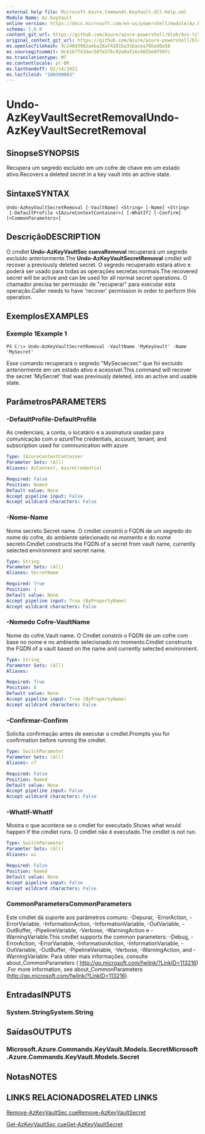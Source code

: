 ```yaml
---
external help file: Microsoft.Azure.Commands.KeyVault.dll-Help.xml
Module Name: Az.KeyVault
online version: https://docs.microsoft.com/en-us/powershell/module/Az.keyvault/undo-AzKeyvaultsecretremoval
schema: 2.0.0
content_git_url: https://github.com/Azure/azure-powershell/blob/Azs-tzl/src/KeyVault/KeyVault/help/Undo-AzKeyVaultSecretRemoval.md
original_content_git_url: https://github.com/Azure/azure-powershell/blob/Azs-tzl/src/KeyVault/KeyVault/help/Undo-AzKeyVaultSecretRemoval.md
ms.openlocfilehash: 9c240d3902aeba38af4281ba31bacea76bad0a58
ms.sourcegitcommit: 0c61b7f42dec507e576c92e0a516c6655e9f50fc
ms.translationtype: MT
ms.contentlocale: pt-BR
ms.lasthandoff: 02/14/2021
ms.locfileid: "100399083"
---
```

# <span data-ttu-id="39eb8-101">Undo-AzKeyVaultSecretRemoval</span><span class="sxs-lookup"><span data-stu-id="39eb8-101">Undo-AzKeyVaultSecretRemoval</span></span>

## <span data-ttu-id="39eb8-102">Sinopse</span><span class="sxs-lookup"><span data-stu-id="39eb8-102">SYNOPSIS</span></span>
<span data-ttu-id="39eb8-103">Recupera um segredo excluído em um cofre de chave em um estado ativo.</span><span class="sxs-lookup"><span data-stu-id="39eb8-103">Recovers a deleted secret in a key vault into an active state.</span></span>

## <span data-ttu-id="39eb8-104">Sintaxe</span><span class="sxs-lookup"><span data-stu-id="39eb8-104">SYNTAX</span></span>

```
Undo-AzKeyVaultSecretRemoval [-VaultName] <String> [-Name] <String>
 [-DefaultProfile <IAzureContextContainer>] [-WhatIf] [-Confirm] [<CommonParameters>]
```

## <span data-ttu-id="39eb8-105">Descrição</span><span class="sxs-lookup"><span data-stu-id="39eb8-105">DESCRIPTION</span></span>
<span data-ttu-id="39eb8-106">O cmdlet **Undo-AzKeyVaultSec cuevaRemoval** recuperará um segredo excluído anteriormente.</span><span class="sxs-lookup"><span data-stu-id="39eb8-106">The **Undo-AzKeyVaultSecretRemoval** cmdlet will recover a previously deleted secret.</span></span>
<span data-ttu-id="39eb8-107">O segredo recuperado estará ativo e poderá ser usado para todas as operações secretas normais.</span><span class="sxs-lookup"><span data-stu-id="39eb8-107">The recovered secret will be active and can be used for all normal secret operations.</span></span>
<span data-ttu-id="39eb8-108">O chamador precisa ter permissão de "recuperar" para executar esta operação.</span><span class="sxs-lookup"><span data-stu-id="39eb8-108">Caller needs to have 'recover' permission in order to perform this operation.</span></span>

## <span data-ttu-id="39eb8-109">Exemplos</span><span class="sxs-lookup"><span data-stu-id="39eb8-109">EXAMPLES</span></span>

### <span data-ttu-id="39eb8-110">Exemplo 1</span><span class="sxs-lookup"><span data-stu-id="39eb8-110">Example 1</span></span>
```
PS C:\> Undo-AzKeyVaultSecretRemoval -VaultName 'MyKeyVault' -Name 'MySecret'
```

<span data-ttu-id="39eb8-111">Esse comando recuperará o segredo "MySecsecsec" que foi excluído anteriormente em um estado ativo e acessível.</span><span class="sxs-lookup"><span data-stu-id="39eb8-111">This command will recover the secret 'MySecret' that was previously deleted, into an active and usable state.</span></span>

## <span data-ttu-id="39eb8-112">Parâmetros</span><span class="sxs-lookup"><span data-stu-id="39eb8-112">PARAMETERS</span></span>

### <span data-ttu-id="39eb8-113">-DefaultProfile</span><span class="sxs-lookup"><span data-stu-id="39eb8-113">-DefaultProfile</span></span>
<span data-ttu-id="39eb8-114">As credenciais, a conta, o locatário e a assinatura usadas para comunicação com o azure</span><span class="sxs-lookup"><span data-stu-id="39eb8-114">The credentials, account, tenant, and subscription used for communication with azure</span></span>

```yaml
Type: IAzureContextContainer
Parameter Sets: (All)
Aliases: AzContext, AzureCredential

Required: False
Position: Named
Default value: None
Accept pipeline input: False
Accept wildcard characters: False
```

### <span data-ttu-id="39eb8-115">-Nome</span><span class="sxs-lookup"><span data-stu-id="39eb8-115">-Name</span></span>
<span data-ttu-id="39eb8-116">Nome secreto.</span><span class="sxs-lookup"><span data-stu-id="39eb8-116">Secret name.</span></span>
<span data-ttu-id="39eb8-117">O cmdlet constrói o FQDN de um segredo do nome do cofre, do ambiente selecionado no momento e do nome secreto.</span><span class="sxs-lookup"><span data-stu-id="39eb8-117">Cmdlet constructs the FQDN of a secret from vault name, currently selected environment and secret name.</span></span>

```yaml
Type: String
Parameter Sets: (All)
Aliases: SecretName

Required: True
Position: 1
Default value: None
Accept pipeline input: True (ByPropertyName)
Accept wildcard characters: False
```

### <span data-ttu-id="39eb8-118">-Nomedo Cofre</span><span class="sxs-lookup"><span data-stu-id="39eb8-118">-VaultName</span></span>
<span data-ttu-id="39eb8-119">Nome do cofre.</span><span class="sxs-lookup"><span data-stu-id="39eb8-119">Vault name.</span></span>
<span data-ttu-id="39eb8-120">O Cmdlet constrói o FQDN de um cofre com base no nome e no ambiente selecionado no momento.</span><span class="sxs-lookup"><span data-stu-id="39eb8-120">Cmdlet constructs the FQDN of a vault based on the name and currently selected environment.</span></span>

```yaml
Type: String
Parameter Sets: (All)
Aliases: 

Required: True
Position: 0
Default value: None
Accept pipeline input: True (ByPropertyName)
Accept wildcard characters: False
```

### <span data-ttu-id="39eb8-121">-Confirmar</span><span class="sxs-lookup"><span data-stu-id="39eb8-121">-Confirm</span></span>
<span data-ttu-id="39eb8-122">Solicita confirmação antes de executar o cmdlet.</span><span class="sxs-lookup"><span data-stu-id="39eb8-122">Prompts you for confirmation before running the cmdlet.</span></span>

```yaml
Type: SwitchParameter
Parameter Sets: (All)
Aliases: cf

Required: False
Position: Named
Default value: None
Accept pipeline input: False
Accept wildcard characters: False
```

### <span data-ttu-id="39eb8-123">-WhatIf</span><span class="sxs-lookup"><span data-stu-id="39eb8-123">-WhatIf</span></span>
<span data-ttu-id="39eb8-124">Mostra o que acontece se o cmdlet for executado.</span><span class="sxs-lookup"><span data-stu-id="39eb8-124">Shows what would happen if the cmdlet runs.</span></span>
<span data-ttu-id="39eb8-125">O cmdlet não é executado.</span><span class="sxs-lookup"><span data-stu-id="39eb8-125">The cmdlet is not run.</span></span>

```yaml
Type: SwitchParameter
Parameter Sets: (All)
Aliases: wi

Required: False
Position: Named
Default value: None
Accept pipeline input: False
Accept wildcard characters: False
```

### <span data-ttu-id="39eb8-126">CommonParameters</span><span class="sxs-lookup"><span data-stu-id="39eb8-126">CommonParameters</span></span>
<span data-ttu-id="39eb8-127">Este cmdlet dá suporte aos parâmetros comuns: -Depurar, -ErrorAction, -ErrorVariable, -InformationAction, -InformationVariable, -OutVariable, -OutBuffer, -PipelineVariable, -Verbose, -WarningAction e -WarningVariable.</span><span class="sxs-lookup"><span data-stu-id="39eb8-127">This cmdlet supports the common parameters: -Debug, -ErrorAction, -ErrorVariable, -InformationAction, -InformationVariable, -OutVariable, -OutBuffer, -PipelineVariable, -Verbose, -WarningAction, and -WarningVariable.</span></span> <span data-ttu-id="39eb8-128">Para obter mais informações, consulte about_CommonParameters ( http://go.microsoft.com/fwlink/?LinkID=113216) .</span><span class="sxs-lookup"><span data-stu-id="39eb8-128">For more information, see about_CommonParameters (http://go.microsoft.com/fwlink/?LinkID=113216).</span></span>

## <span data-ttu-id="39eb8-129">Entradas</span><span class="sxs-lookup"><span data-stu-id="39eb8-129">INPUTS</span></span>

### <span data-ttu-id="39eb8-130">System.String</span><span class="sxs-lookup"><span data-stu-id="39eb8-130">System.String</span></span>

## <span data-ttu-id="39eb8-131">Saídas</span><span class="sxs-lookup"><span data-stu-id="39eb8-131">OUTPUTS</span></span>

### <span data-ttu-id="39eb8-132">Microsoft.Azure.Commands.KeyVault.Models.Secret</span><span class="sxs-lookup"><span data-stu-id="39eb8-132">Microsoft.Azure.Commands.KeyVault.Models.Secret</span></span>

## <span data-ttu-id="39eb8-133">Notas</span><span class="sxs-lookup"><span data-stu-id="39eb8-133">NOTES</span></span>

## <span data-ttu-id="39eb8-134">LINKS RELACIONADOS</span><span class="sxs-lookup"><span data-stu-id="39eb8-134">RELATED LINKS</span></span>

[<span data-ttu-id="39eb8-135">Remove-AzKeyVaultSec cue</span><span class="sxs-lookup"><span data-stu-id="39eb8-135">Remove-AzKeyVaultSecret</span></span>](./Remove-AzKeyVaultSecret.md)


[<span data-ttu-id="39eb8-136">Get-AzKeyVaultSec cue</span><span class="sxs-lookup"><span data-stu-id="39eb8-136">Get-AzKeyVaultSecret</span></span>](./Get-AzKeyVaultSecret.md)
